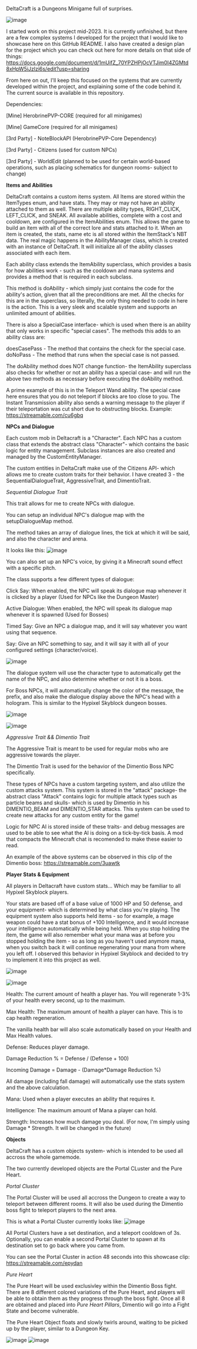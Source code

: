 DeltaCraft is a Dungeons Minigame full of surprises.

![image](https://github.com/HerobrineGamesYT/DeltaCraft/assets/74119793/01891ce2-be7b-47ae-83bb-ce2e6972c73a)

I started work on this project mid-2023. It is currently unfinished, but there are a few complex systems I developed for the project that I would like to showcase here on this GitHub README.
I also have created a design plan for the project which you can check out here for more details on that side of things: https://docs.google.com/document/d/1mUifZ_70YPZHPjOcVTJim0I4ZGMtd8xHpW5iJzlzi6s/edit?usp=sharing 

From here on out, I'll keep this focused on the systems that are currently developed within the project, and explaining some of the code behind it. The current source is available in this repository.

Dependencies: 

[Mine] HerobrinePVP-CORE (required for all minigames)

[Mine] GameCore (required for all minigames)

[3rd Party] - NoteBlockAPI (HerobrinePVP-Core Dependency)

[3rd Party] - Citizens (used for custom NPCs)

[3rd Party] - WorldEdit (planned to be used for certain world-based operations, such as placing schematics for dungeon rooms- subject to change)

**Items and Abilities**

DeltaCraft contains a custom items system. All Items are stored within the ItemTypes enum, and have stats. They may or may not have an ability attached to them as well. 
There are multiple ability types, RIGHT_CLICK, LEFT_CLICK, and SNEAK. All available abilities, complete with a cost and cooldown, are configured in the ItemAbilities enum.
This allows the game to build an item with all of the correct lore and stats attached to it. When an item is created, the stats, name etc is all stored within the ItemStack's NBT data.
The real magic happens in the AbilityManager class, which is created with an instance of DeltaCraft. It will initialize all of the ability classes associated with each item.

Each ability class extends the ItemAbility superclass, which provides a basis for how abilities work - such as the cooldown and mana systems and provides a method that is required in each subclass.

This method is doAbility - which simply just contains the code for the ability's action, given that all the preconditions are met. All the checks for this are in the superclass, so literally, the only thing needed to code in here is the action.
This is a very sleek and scalable system and supports an unlimited amount of abilities.

There is also a SpecialCase interface- which is used when there is an ability that only works in specific "special cases". The methods this adds to an ability class are:

doesCasePass - The method that contains the check for the special case.
doNoPass - The method that runs when the special case is not passed.

The doAbility method does NOT change function- the ItemAbility superclass also checks for whether or not an ability has a special case- and will run the above two methods as necessary before executing the doAbility method.

A prime example of this is in the Teleport Wand ability. The special case here ensures that you do not teleport if blocks are too close to you. 
The Instant Transmission ability also sends a warning message to the player if their teleportation was cut short due to obstructing blocks.
Example: https://streamable.com/cu6gbq


**NPCs and Dialogue**

Each custom mob in Deltacraft is a "Character". Each NPC has a custom class that extends the abstract class "Character"- which contains the basic logic for entity management. Subclass instances are also created and managed by the CustomEntityManager.

The custom entities in DeltaCraft make use of the Citizens API- which allows me to create custom traits for their behavior. I have created 3 - the SequentialDialogueTrait, AggressiveTrait, and DimentioTrait.

*Sequential Dialogue Trait*

This trait allows for me to create NPCs with dialogue.

You can setup an individual NPC's dialogue map with the setupDialogueMap method.

The method takes an array of dialogue lines, the tick at which it will be said, and also the character and arena.

It looks like this:
![image](https://github.com/HerobrineGamesYT/DeltaCraft/assets/74119793/f87e25ec-3be7-49ce-8a26-1c14aa2edcee)

You can also set up an NPC's voice, by giving it a Minecraft sound effect with a specific pitch.

The class supports a few different types of dialogue: 

Click Say: When enabled, the NPC will speak its dialogue map whenever it is clicked by a player (Used for NPCs like the Dungeon Master)

Active Dialogue: When enabled, the NPC will speak its dialogue map whenever it is spawned (Used for Bosses)

Timed Say: Give an NPC a dialogue map, and it will say whatever you want using that sequence.

Say: Give an NPC something to say, and it will say it with all of your configured settings (character/voice).

![image](https://github.com/HerobrineGamesYT/DeltaCraft/assets/74119793/73ae6ec3-4837-44da-b7e9-5a381192ee6f)

The dialogue system will use the character type to automatically get the name of the NPC, and also determine whether or not it is a boss. 

For Boss NPCs, it will automatically change the color of the message, the prefix, and also make the dialogue display above the NPC's head with a hologram. This is similar to the Hypixel Skyblock dungeon bosses.

![image](https://github.com/HerobrineGamesYT/DeltaCraft/assets/74119793/81b6994f-6efa-4e68-951c-3b8f597996ce)


![image](https://github.com/HerobrineGamesYT/DeltaCraft/assets/74119793/edbfccb7-156d-4030-8360-039141f95592)


*Aggressive Trait && Dimentio Trait*

The Aggressive Trait is meant to be used for regular mobs who are aggressive towards the player. 

The Dimentio Trait is used for the behavior of the Dimentio Boss NPC specifically.

These types of NPCs have a custom targeting system, and also utilize the custom attacks system. This system is stored in the "attack" package- the abstract class "Attack" contains logic for multiple attack types such as particle beams and skulls- which is used by Dimentio in his DIMENTIO_BEAM and DIMENTIO_STAR attacks. This system can be used to create new attacks for any custom entity for the game!

Logic for NPC AI is stored inside of these traits- and debug messages are used to be able to see what the AI is doing on a tick-by-tick basis. A mod that compacts the Minecraft chat is recomended to make these easier to read.

An example of the above systems can be observed in this clip of the Dimentio boss: https://streamable.com/3uawtk


**Player Stats & Equipment**

All players in Deltacraft have custom stats... Which may be familiar to all Hypixel Skyblock players.

Your stats are based off of a base value of 1000 HP and 50 defense, and your equipment- which is determined by what class you're playing. The equipment system also supports held items - so for example, a mage weapon could have a stat bonus of +100 Intelligence, and it would increase your intelligence automatically while being held. When you stop holding the item, the game will also remember what your mana was at before you stopped holding the item - so as long as you haven't used anymore mana, when you switch back it will continue regenerating your mana from where you left off. I observed this behavior in Hypixel Skyblock and decided to try to implement it into this project as well.

![image](https://github.com/HerobrineGamesYT/DeltaCraft/assets/74119793/ac3bbb61-c47f-48dc-ac7f-b65a6f0a93a1)


![image](https://github.com/HerobrineGamesYT/DeltaCraft/assets/74119793/e981c3cd-3d21-4e5b-b847-f89a40794583)


Health: The current amount of health a player has. You will regenerate 1-3% of your health every second, up to the maximum.

Max Health: The maximum amount of health a player can have. This is to cap health regeneration.

The vanilla health bar will also scale automatically based on your Health and Max Health values.

Defense: Reduces player damage. 

Damage Reduction  % = Defense / (Defense + 100)

Incoming Damage = Damage - (Damage*Damage Reduction %)

All damage (including fall damage) will automatically use the stats system and the above calculation.

Mana: Used when a player executes an ability that requires it.

Intelligence: The maximum amount of Mana a player can hold.

Strength: Increases how much damage you deal. (For now, I'm simply using Damage * Strength. It will be changed in the future)

**Objects**

DeltaCraft has a custom objects system- which is intended to be used all accross the whole gamemode.

The two currently developed objects are the Portal CLuster and the Pure Heart.

*Portal Cluster*

The Portal Cluster will be used all accross the Dungeon to create a way to teleport between different rooms. It will also be used during the Dimentio boss fight to teleport players to the next area.

This is what a Portal Cluster currently looks like:
![image](https://github.com/HerobrineGamesYT/DeltaCraft/assets/74119793/79e7a6df-ea6e-46de-bca9-1a4da107c4d8)

All Portal Clusters have a set destination, and a teleport cooldown of 3s. Optionally, you can enable a second Portal Cluster to spawn at its destination set to go back where you came from.

You can see the Portal Cluster in action 48 seconds into this showcase clip: https://streamable.com/epydan


*Pure Heart*

The Pure Heart will be used exclusivley within the Dimentio Boss fight. There are 8 different colored variations of the Pure Heart, and players will be able to obtain them as they progress through the boss fight. Once all 8 are obtained and placed into *Pure Heart Pillars*, Dimentio will go into a Fight State and become vulnerable.

The Pure Heart Object floats and slowly twirls around, waiting to be picked up by the player, similar to a Dungeon Key.

![image](https://github.com/HerobrineGamesYT/DeltaCraft/assets/74119793/a0226a8c-6d28-4626-a53a-0ceada65443a)
![image](https://github.com/HerobrineGamesYT/DeltaCraft/assets/74119793/10af2ae4-f3c5-4bec-9b8f-c887ef12a92d)


